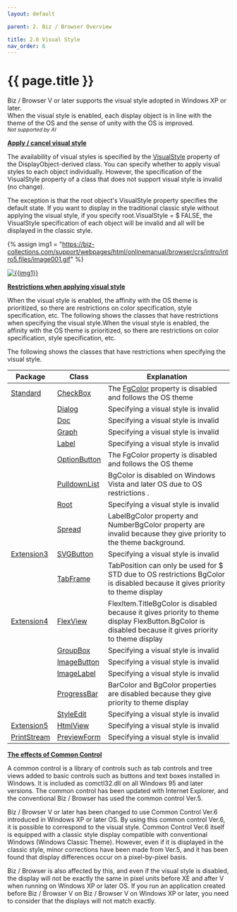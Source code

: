 ```yaml
---
layout: default

parent: 2. Biz / Browser Overview

title: 2.6 Visual Style
nav_order: 6
---
```


# {{ page.title }}

Biz / Browser V or later supports the visual style adopted in Windows XP or later. <br>
When the visual style is enabled, each display object is in line with the theme of the OS and the sense of unity with the OS is improved.
<br> *<small>Not supported by AI</small>*

**<u>Apply / cancel visual style</u>**

The availability of visual styles is specified by the [VisualStyle](/package/standard/displayobject/properties/visualstyle) property of the DisplayObject-derived class.
You can specify whether to apply visual styles to each object individually.
However, the specification of the VisualStyle property of a class that does not support visual style is invalid (no change).

The exception is that the root object's VisualStyle property specifies the default state.
If you want to display in the traditional classic style without applying the visual style, if you specify root.VisualStyle = $ FALSE, the VisualStyle specification of each object will be invalid and all will be displayed in the classic style.

{% assign img1 = "https://biz-collections.com/support/webpages/html/onlinemanual/browser/crs/intro/intro5.files/image001.gif" %}

<a href="{{ img1 }}" target="_blank"> <img src="{{ img1 }}" alt="{{img1}}"></a>

**<u>Restrictions when applying visual style</u>**

When the visual style is enabled, the affinity with the OS theme is prioritized, so there are restrictions on color specification, style specification, etc.
The following shows the classes that have restrictions when specifying the visual style.When the visual style is enabled, the affinity with the OS theme is prioritized, so there are restrictions on color specification, style specification, etc.

The following shows the classes that have restrictions when specifying the visual style.

| Package     	| Class        	| Explanation                                                                                                                                            	|
|-------------	|--------------	|--------------------------------------------------------------------------------------------------------------------------------------------------------	|
| [Standard](/package/standard)    	| [CheckBox](/package/standard/checkbox)     	| The [FgColor](/package/standard/checkbox/properties/fgcolor) property is disabled and follows the OS theme                                                                                              	|
|             	| [Dialog](/package/standard/dialog)       	| Specifying a visual style is invalid                                                                                                                   	|
|             	| [Doc](/package/standard/doc)          	| Specifying a visual style is invalid                                                                                                                   	|
|             	| [Graph](/package/standard/graph)        	| Specifying a visual style is invalid                                                                                                                   	|
|             	| [Label](/package/standard/label)        	| Specifying a visual style is invalid                                                                                                                   	|
|             	| [OptionButton](/package/standard/optionbutton) 	| The FgColor property is disabled and follows the OS theme                                                                                              	|
|             	| [PulldownList](/package/standard/pulldownlist) 	| BgColor is disabled on Windows Vista and later OS due to OS restrictions .                                                                             	|
|             	| [Root](/package/standard/root)         	| Specifying a visual style is invalid                                                                                                                   	|
|             	| [Spread](/package/standard/spread)       	| LabelBgColor property and NumberBgColor property are invalid because they give priority to the theme background.                                       	|
| [Extension3](/package/extension3)  	| [SVGButton](/package/extension3/svgbutton)    	| Specifying a visual style is invalid                                                                                                                   	|
|             	| [TabFrame](/package/extension3/tabframe)     	| TabPosition can only be used for $ STD due to OS restrictions BgColor is disabled because it gives priority to theme display                           	|
| [Extension4](/package/extension4)  	| [FlexView](/package/extension4/flexview/)     	| FlexItem.TitleBgColor is disabled because it gives priority to theme display FlexButton.BgColor is disabled because it gives priority to theme display 	|
|             	| [GroupBox](/package/extension4/groupbox/)     	| Specifying a visual style is invalid                                                                                                                   	|
|             	| [ImageButton](/package/extension4/imagebutton/)  	| Specifying a visual style is invalid                                                                                                                   	|
|             	| [ImageLabel](/package/extension4/imagelabel/)   	| Specifying a visual style is invalid                                                                                                                   	|
|             	| [ProgressBar](/package/extension4/progressbar/)  	| BarColor and BgColor properties are disabled because they give priority to theme display                                                               	|
|             	| [StyleEdit](/package/extension4/styleedit/)    	| Specifying a visual style is invalid                                                                                                                   	|
| [Extension5](/package/extension5)  	| [HtmlView](/package/extension5/htmlview/)     	| Specifying a visual style is invalid                                                                                                                   	|
| [PrintStream](/package/printstreampackage) 	| [PreviewForm](/package/printstreampackage/previewform/)  	| Specifying a visual style is invalid                                                                                                                   	|

**<u>The effects of Common Control</u>**

A common control is a library of controls such as tab controls and tree views added to basic controls such as buttons and text boxes installed in Windows. It is included as comctl32.dll on all Windows 95 and later versions. The common control has been updated with Internet Explorer, and the conventional Biz / Browser has used the common control Ver.5.

Biz / Browser V or later has been changed to use Common Control Ver.6 introduced in Windows XP or later OS. By using this common control Ver.6, it is possible to correspond to the visual style. Common Control Ver.6 itself is equipped with a classic style display compatible with conventional Windows (Windows Classic Theme). However, even if it is displayed in the classic style, minor corrections have been made from Ver.5, and it has been found that display differences occur on a pixel-by-pixel basis.

Biz / Browser is also affected by this, and even if the visual style is disabled, the display will not be exactly the same in pixel units before XE and after V when running on Windows XP or later OS. If you run an application created before Biz / Browser V on Biz / Browser V on Windows XP or later, you need to consider that the displays will not match exactly.